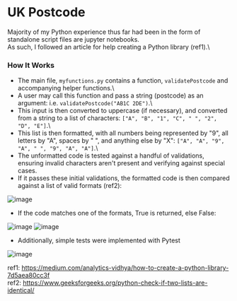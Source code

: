 # UK Postcode

Majority of my Python experience thus far had been in the form of standalone script files are jupyter notebooks.\
As such, I followed an article for help creating a Python library (ref1).\

### How It Works
- The main file, `myfunctions.py` contains a function, `validatePostcode` and accompanying helper functions.\
- A user may call this function and pass a string (postcode) as an argument: i.e. `validatePostcode("AB1C 2DE")`.\
- This input is then converted to uppercase (if necessary), and converted from a string to a list of characters: `["A", "B", "1", "C", " ", "2", "D", "E"]`.\
- This list is then formatted, with all numbers being represented by "9", all letters by "A", spaces by " ", and anything else by "X": `["A", "A", "9", "A", " ", "9", "A", "A"]`.\
- The unformatted code is tested against a handful of validations, ensuring invalid characters aren't present and verifying against special cases.
- If it passes these initial validations, the formatted code is then compared against a list of valid formats (ref2):

![image](https://github.com/jackjduggan/uk-postcodes/assets/74904632/40b49bf4-ed0a-4d1e-bc6f-8f816cba3502)
- If the code matches one of the formats, True is returned, else False:

![image](https://github.com/jackjduggan/uk-postcodes/assets/74904632/8f95facc-fa5e-4676-a03b-fb6d114249f6)
![image](https://github.com/jackjduggan/uk-postcodes/assets/74904632/2840bc6a-8da0-4589-8a4a-38178e5f5348)


- Additionally, simple tests were implemented with Pytest

![image](https://github.com/jackjduggan/uk-postcodes/assets/74904632/a3d62f3c-1488-4859-8a32-6d9100d029b1)


ref1: https://medium.com/analytics-vidhya/how-to-create-a-python-library-7d5aea80cc3f \
ref2: https://www.geeksforgeeks.org/python-check-if-two-lists-are-identical/
